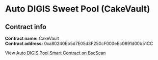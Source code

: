 # Auto DIGIS Sweet Pool \(CakeVault\)

## Contract info

**Contract name:** CakeVault  
**Contract address:** 0xa80240Eb5d7E05d3F250cF000eEc0891d00b51CC

View [Auto DIGIS Pool Smart Contract on BscScan](https://bscscan.com/address/0xa80240eb5d7e05d3f250cf000eec0891d00b51cc#code)


